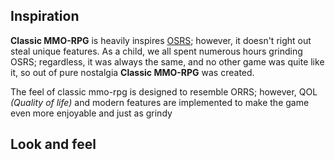 ## Inspiration
**Classic MMO-RPG** is heavily inspires [OSRS](https://www.oldschool.runescape.com/); however, it doesn't right out steal unique features. As a child, we all spent numerous hours grinding OSRS; regardless, it was always the same, and no other game was quite like it, so out of pure nostalgia **Classic MMO-RPG** was created.

The feel of classic mmo-rpg is designed to resemble ORRS; however, QOL *(Quality of life)* and modern features are implemented to make the game even more enjoyable and just as grindy

## Look and feel
